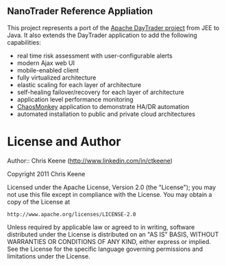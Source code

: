 NanoTrader Reference Appliation
-------------------------------

This project represents a port of the [Apache DayTrader project](https://cwiki.apache.org/GMOxDOC20/daytrader.html "DayTrader") from JEE to Java. It also extends the DayTrader application to add the following capabilities:
* real time risk assessment with user-configurable alerts
* modern Ajax web UI
* mobile-enabled client
* fully virtualized architecture
* elastic scaling for each layer of architecture
* self-healing failover/recovery for each layer of architecture
* application level performance monitoring
* [ChaosMonkey](http://www.codinghorror.com/blog/2011/04/working-with-the-chaos-monkey.html) application to demonstrate HA/DR automation
* automated installation to public and private cloud architectures
        
License and Author
==================

Author:: Chris Keene (<http://www.linkedin.com/in/ctkeene>)

Copyright 2011 Chris Keene

Licensed under the Apache License, Version 2.0 (the "License");
you may not use this file except in compliance with the License.
You may obtain a copy of the License at

    http://www.apache.org/licenses/LICENSE-2.0

Unless required by applicable law or agreed to in writing, software
distributed under the License is distributed on an "AS IS" BASIS,
WITHOUT WARRANTIES OR CONDITIONS OF ANY KIND, either express or implied.
See the License for the specific language governing permissions and
limitations under the License.